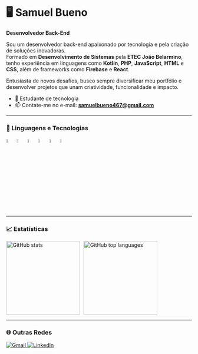 # 🖥️ Samuel Bueno
**Desenvolvedor Back-End**

Sou um desenvolvedor back-end apaixonado por tecnologia e pela criação de soluções inovadoras.  
Formado em **Desenvolvimento de Sistemas** pela **ETEC João Belarmino**, tenho experiência em linguagens como **Kotlin**, **PHP**, **JavaScript**, **HTML** e **CSS**, além de frameworks como **Firebase** e **React**.  

Entusiasta de novos desafios, busco sempre diversificar meu portfólio e desenvolver projetos que unam criatividade, funcionalidade e impacto.

- 📖 Estudante de tecnologia  
- 📫 Contate-me no e-mail: **samuelbueno467@gmail.com**

---

### 🤖 Linguagens e Tecnologias
<p>
  <img src="https://cdn.jsdelivr.net/gh/devicons/devicon@latest/icons/kotlin/kotlin-original.svg" width="5%" alt="Kotlin" />
  <img src="https://cdn.jsdelivr.net/gh/devicons/devicon@latest/icons/html5/html5-original.svg" width="5%" alt="HTML5" />
  <img src="https://cdn.jsdelivr.net/gh/devicons/devicon@latest/icons/css3/css3-original.svg" width="5%" alt="CSS3" />
  <img src="https://cdn.jsdelivr.net/gh/devicons/devicon@latest/icons/javascript/javascript-plain.svg" width="5%" alt="JavaScript" />
  <img src="https://cdn.jsdelivr.net/gh/devicons/devicon@latest/icons/react/react-original.svg" width="5%" alt="React" />
  <img src="https://cdn.jsdelivr.net/gh/devicons/devicon@latest/icons/firebase/firebase-plain.svg" width="5%" alt="Firebase" />      
</p>

---

### 📈 Estatísticas
<div style="display: flex; gap: 10px;">
  <img
    alt="GitHub stats"
    height="200"
    src="https://github-readme-stats.vercel.app/api?username=BuenoSamu&show_icons=true&theme=tokyonight&include_all_commits=true&locale=pt-br"
  />
  <img
    alt="GitHub top languages"
    height="200"
    src="https://github-readme-stats.vercel.app/api/top-langs/?username=BuenoSamu&theme=tokyonight&layout=compact&custom_title=Tecnologias&langs_count=5"
  />
</div>

---

### 🌐 Outras Redes
<p>
  <a href="mailto:samuelbueno467@gmail.com">
    <img src="https://img.shields.io/badge/Gmail-D14836?style=for-the-badge&logo=gmail&logoColor=white" alt="Gmail">
  </a>
  <a href="https://www.linkedin.com/in/samuel-bueno-35172b328/">
    <img src="https://img.shields.io/badge/LinkedIn-0077B5?style=for-the-badge&logo=linkedin&logoColor=white" alt="LinkedIn">
  </a>
</p>
